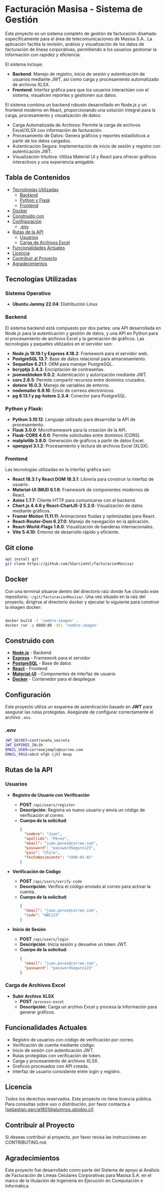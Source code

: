 # Facturación Masisa - Sistema de Gestión

Este proyecto es un sistema completo de gestión de facturación diseñado específicamente para el área de telecomunicaciones de Masisa S.A.. La aplicación facilita la revisión, análisis y visualización de los datos de facturación de líneas corporativas, permitiendo a los usuarios gestionar la información con rapidez y eficiencia.

El sistema incluye:
- **Backend**: Manejo de registro, inicio de sesión y autenticación de usuarios mediante JWT, así como carga y procesamiento automatizado de archivos XLSX.
- **Frontend**: Interfaz gráfica para que los usuarios interactúen con el sistema, visualicen reportes y gestionen sus datos.

El sistema combina un backend robusto desarrollado en Node.js y un frontend moderno en React, proporcionando una solución integral para la carga, procesamiento y visualización de datos:

-   Carga Automatizada de Archivos: Permite la carga de archivos Excel/XLSX con información de facturación.
-   Procesamiento de Datos: Genera gráficos y reportes estadísticos a partir de los datos cargados.
-   Autenticación Segura: Implementación de inicio de sesión y registro con autenticación JWT.
-   Visualización Intuitiva: Utiliza Material UI y React para ofrecer gráficos interactivos y una experiencia amigable.
## Tabla de Contenidos
- [Tecnologías Utilizadas](#tecnologías-utilizadas)
  - [Backend](#backend)
  - [Python y Flask](#python-y-flask)
  - [Frontend](#frontend)
- [Docker](#docker)
- [Construido con](#construido-con)
- [Configuración](#configuración)
  - [.env](#env)
- [Rutas de la API](#rutas-de-la-api)
  - [Usuarios](#usuarios)
  - [Carga de Archivos Excel](#carga-de-archivos-excel)
- [Funcionalidades Actuales](#funcionalidades-actuales)
- [Licencia](#licencia)
- [Contribuir al Proyecto](#contribuir-al-proyecto)
- [Agradecimientos](#agradecimientos)



## Tecnologías Utilizadas
### Sistema Operativo

-  **Ubuntu Jammy 22.04**: Distribución Linux

### Backend
El sistema backend está compuesto por dos partes: una API desarrollada en Node.js para la autenticación y gestión de datos, y una API en Python para el procesamiento de archivos Excel y la generación de gráficos.
Las tecnologías y paquetes utilizados en el servidor son:
- **Node.js 18.19.1 y Express 4.18.2**: Framework para el servidor web.
- **PostgreSQL 13.7**: Base de datos relacional para almacenamiento.
- **Sequelize 6.21.1**: ORM para manejar PostgreSQL.
- **bcryptjs 2.4.3**: Encriptación de contraseñas.
- **jsonwebtoken 9.0.2**: Autenticación y autorización mediante JWT.
- **cors 2.8.5**: Permite compartir recursos entre dominios cruzados.
- **dotenv 16.0.3**: Manejo de variables de entorno.
- **nodemailer 6.9.16**: Envío de correos electrónicos.
- **pg 8.13.1 y pg-hstore 2.3.4**: Conector para PostgreSQL.

### Python y Flask:

- **Python 3.10.12**: Lenguaje utilizado para desarrollar la API de procesamiento.
- **Flask 3.0.0**: Microframework para la creación de la API.
- **Flask-CORS 4.0.0**: Permite solicitudes entre dominios (CORS).
- **matplotlib 3.8.0**: Generación de gráficos a partir de datos Excel.
- **openpyxl 3.1.2**: Procesamiento y lectura de archivos Excel (XLSX).

### Frontend

Las tecnologías utilizadas en la interfaz gráfica son:

- **React 18.3.1 y React DOM 18.3.1**: Librería para construir la interfaz de usuario.
- **Material-UI (MUI) 6.1.6**: Framework de componentes modernos de React.
- **Axios 1.7.7**: Cliente HTTP para comunicarse con el backend.
- **Chart.js 4.4.6 y React-ChartJS-2 5.2.0**: Visualización de datos mediante gráficos.
- **Framer Motion 11.11.11**: Animaciones fluidas y optimizadas para React.
- **React-Router-Dom 6.27.0**: Manejo de navegación en la aplicación.
- **React-World-Flags 1.6.0**: Visualización de banderas internacionales.
- **Vite 5.4.10**: Entorno de desarrollo rápido y eficiente.

## Git clone
```bash
apt install git
git clone https://github.com/SGarciaVel/facturacionMasisa/
```
## Docker


Con una terminal situarse dentro del directorio raiz donde fue clonado este repositorio; `~/git/facturacionMasisa/`.
Una vez situado en la raiz del proyecto, dirigirse al directorio docker y ejecutar lo siguiente para construir la imagen docker:

```bash

docker build -t 'nombre-imagen' .
docker run -p 8888:80 -dti 'nombre-imagen'

```
## Construido con

- [**Node.js**](https://nodejs.org/en) - Backend
- [**Express**](https://expressjs.com/) - Framework para el servidor
- [**PostgreSQL**](https://www.postgresql.org/) - Base de datos
- [**React**](https://react.dev/) - Frontend
- [**Material-UI**](https://mui.com/) - Componentes de interfaz de usuario
- [**Docker**](https://www.docker.com/) - Contenedor para el despliegue

## Configuración

Este proyecto utiliza un esquema de autenticación basado en **JWT** para asegurar las rutas protegidas. Asegúrate de configurar correctamente el archivo `.env`.

### .env
```bash
JWT_SECRET=contraseña_secreta
JWT_EXPIRES_IN=1h
EMAIL_USER=correoejemplo@correo.com
EMAIL_PASS=abcd efgh ijkl mnop

```

## Rutas de la API

### Usuarios

- **Registro de Usuario con Verificación**
  - **POST** `/api/users/register`
  - **Descripción**: Registra un nuevo usuario y envía un código de verificación al correo.
  - **Cuerpo de la solicitud**:
    ```json
    {
      "nombre": "Juan",
      "apellido": "Pérez",
      "email": "juan.perez@correo.com",
      "password": "passwordSeguro123",
      "pais": "Chile",
      "fechaNacimiento": "1990-01-01"
    }
    ```

- **Verificación de Código**
  - **POST** `/api/users/verify-code`
  - **Descripción**: Verifica el código enviado al correo para activar la cuenta.
  - **Cuerpo de la solicitud**:
    ```json
    {
      "email": "juan.perez@correo.com",
      "code": "ABC123"
    }
    ```

- **Inicio de Sesión**
  - **POST** `/api/users/login`
  - **Descripción**: Inicia sesión y devuelve un token JWT.
  - **Cuerpo de la solicitud**:
    ```json
    {
      "email": "juan.perez@correo.com",
      "password": "passwordSeguro123"
    }
    ```
### Carga de Archivos Excel

- **Subir Archivo XLSX**
  - **POST** `/process-excel`
  - **Descripción**: Carga un archivo Excel y procesa la información para generar gráficos.

## Funcionalidades Actuales

- Registro de usuarios con código de verificación por correo.
- Verificación de cuenta mediante código.
- Inicio de sesión con autenticación JWT.
- Rutas protegidas con verificación de token.
- Carga y procesamiento de archivos XLSX.
- Graficos procesados con API creada.
- Interfaz de usuario consistente entre login y registro.

## Licencia

Todos los derechos reservados. Este proyecto no tiene licencia pública. Para consultas sobre uso o distribución, por favor contacta a [sebastian.garcia1601@alumnos.ubiobio.cl].


## Contribuir al Proyecto

Si deseas contribuir al proyecto, por favor revisa las instrucciones en CONTRIBUTING.md.

## Agradecimientos

Este proyecto fue desarrollado como parte del Sistema de apoyo al Análisis de Facturación de Líneas Celulares Corporativas para Masisa S.A. en el marco de la titulación de Ingeniería en Ejecución en Computación e Informática.



